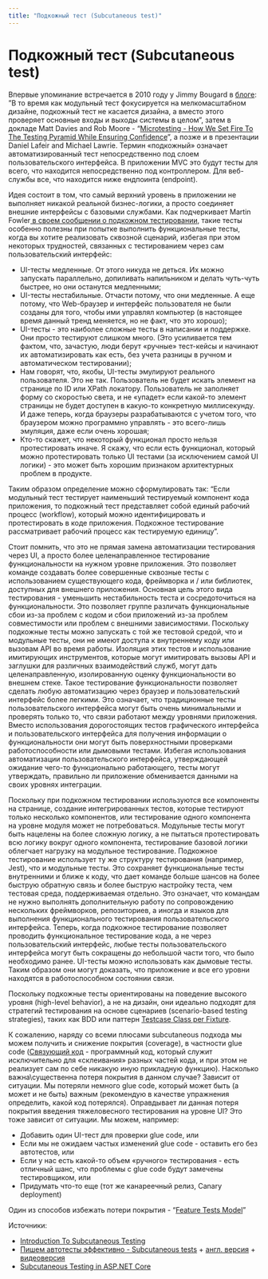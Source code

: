 ```yaml
---
title: "Подкожный тест (Subcutaneous test)"
---
```


# Подкожный тест (Subcutaneous test)

Впервые упоминание встречается в 2010 году у Jimmy Bougard в [блоге](https://lostechies.com/jimmybogard/2010/08/25/an-effective-testing-strategy/): ”В то время как модульный тест фокусируется на мелкомасштабном дизайне, подкожный тест не касается дизайна, а вместо этого проверяет основные входы и выходы системы в целом”, затем в докладе Matt Davies and Rob Moore - “[Microtesting - How We Set Fire To The Testing Pyramid While Ensuring Confidence](https://www.youtube.com/watch?v=pls1Vk\_bw\_Y\&ab\_channel=NDCConferences)”, а позже и в презентации Daniel Lafeir and Michael Lawrie. Термин «подкожный» означает автоматизированный тест непосредственно под слоем пользовательского интерфейса. В приложении MVC это будут тесты для всего, что находится непосредственно под контроллером. Для веб-службы все, что находится ниже ендпоинта (endpoint).

Идея состоит в том, что самый верхний уровень в приложении не выполняет никакой реальной бизнес-логики, а просто соединяет внешние интерфейсы с базовыми службами. Как подчеркивает Martin Fowler[ в своем сообщении о подкожном тестировании](https://martinfowler.com/bliki/SubcutaneousTest.html), такие тесты особенно полезны при попытке выполнить функциональные тесты, когда вы хотите реализовать сквозной сценарий, избегая при этом некоторых трудностей, связанных с тестированием через сам пользовательский интерфейс:

* UI-тесты медленные. От этого никуда не деться. Их можно запускать параллельно, допиливать напильником и делать чуть-чуть быстрее, но они останутся медленными;
* UI-тесты нестабильные. Отчасти потому, что они медленные. А еще потому, что Web-браузер и интерфейс пользователя не были созданы для того, чтобы ими управлял компьютер (в настоящее время данный тренд меняется, но не факт, что это хорошо);
* UI-тесты - это наиболее сложные тесты в написании и поддержке. Они просто тестируют слишком много. (Это усиливается тем фактом, что, зачастую, люди берут «ручные» тест-кейсы и начинают их автоматизировать как есть, без учета разницы в ручном и автоматическом тестировании);
* Нам говорят, что, якобы, UI-тесты эмулируют реального пользователя. Это не так. Пользователь не будет искать элемент на странице по ID или XPath локатору. Пользователь не заполняет форму со скоростью света, и не «упадет» если какой-то элемент страницы не будет доступен в какую-то конкретную миллисекунду. И даже теперь, когда браузеры разрабатываются с учетом того, что браузером можно программно управлять - это всего-лишь эмуляция, даже если очень хорошая;
* Кто-то скажет, что некоторый функционал просто нельзя протестировать иначе. Я скажу, что если есть функционал, который можно протестировать только UI тестами (за исключением самой UI логики) - это может быть хорошим признаком архитектурных проблем в продукте.

Таким образом определение можно сформулировать так: “Если модульный тест тестирует наименьший тестируемый компонент кода приложения, то подкожный тест представляет собой единый рабочий процесс (workflow), который можно идентифицировать и протестировать в коде приложения. Подкожное тестирование рассматривает рабочий процесс как тестируемую единицу”.

Стоит помнить, что это не прямая замена автоматизации тестирования через UI, а просто более целенаправленное тестирование функциональности на нужном уровне приложения. Это позволяет команде создавать более совершенные сквозные тесты с использованием существующего кода, фреймворка и / или библиотек, доступных для внешнего приложения. Основная цель этого вида тестирования - уменьшить нестабильность теста и сосредоточиться на функциональности. Это позволяет группе различать функциональные сбои из-за проблем с кодом и сбои приложений из-за проблем совместимости или проблем с внешними зависимостями. Поскольку подкожные тесты можно запускать с той же тестовой средой, что и модульные тесты, они не имеют доступа к внутреннему коду или вызовам API во время работы. Изоляция этих тестов и использование имитирующих инструментов, которые могут имитировать вызовы API и заглушки для различных взаимодействий служб, могут дать целенаправленную, изолированную оценку функциональности во внешнем стеке. Такое тестирование функциональности позволяет сделать любую автоматизацию через браузер и пользовательский интерфейс более легкими. Это означает, что традиционные тесты пользовательского интерфейса могут быть очень минимальными и проверять только то, что связи работают между уровнями приложения. Вместо использования дорогостоящих тестов графического интерфейса и пользовательского интерфейса для получения информации о функциональности они могут быть поверхностными проверками работоспособности или дымовыми тестами. Избегая использования автоматизации пользовательского интерфейса, утверждающей ожидание чего-то функционально работающего, тесты могут утверждать, правильно ли приложение обменивается данными на своих уровнях интеграции.

Поскольку при подкожном тестировании используются все компоненты на странице, создание интегрированных тестов, которые тестируют только несколько компонентов, или тестирование одного компонента на уровне модуля может не потребоваться. Модульные тесты могут быть нацелены на более сложную логику, а не пытаться протестировать всю логику вокруг одного компонента, тестирование базовой логики облегчает нагрузку на модульное тестирование. Подкожное тестирование использует ту же структуру тестирования (например, Jest), что и модульные тесты. Это сохраняет функциональные тесты внутренними и ближе к коду, что дает команде больше шансов на более быструю обратную связь и более быструю настройку теста, чем тестовая среда, поддерживаемая отдельно. Это означает, что командам не нужно выполнять дополнительную работу по сопровождению нескольких фреймворков, репозиториев, а иногда и языков для выполнения функционального тестирования пользовательского интерфейса. Теперь, когда подкожное тестирование позволяет проводить функциональное тестирование кода, а не через пользовательский интерфейс, любые тесты пользовательского интерфейса могут быть сокращены до небольшой части того, что было необходимо ранее. UI-тесты можно использовать как дымовые тесты. Таким образом они могут доказать, что приложение и все его уровни находятся в работоспособном состоянии связи.

Поскольку подкожные тесты ориентированы на поведение высокого уровня (high-level behavior), а не на дизайн, они идеально подходят для стратегий тестирования на основе сценариев (scenario-based testing strategies), таких как BDD или паттерн [Testcase Class per Fixture](http://xunitpatterns.com/Testcase%20Class%20per%20Fixture.html).

К сожалению, наряду со всеми плюсами subcutaneous подхода мы можем получить и снижение покрытия (coverage), в частности glue code ([Связующий код](https://ru.wikipedia.org/wiki/%D0%A1%D0%B2%D1%8F%D0%B7%D1%83%D1%8E%D1%89%D0%B8%D0%B9\_%D0%BA%D0%BE%D0%B4) - программный код, который служит исключительно для «склеивания» разных частей кода, и при этом не реализует сам по себе никакую иную прикладную функцию). Насколько важна\существенна потеря покрытия в данном случае? Зависит от ситуации. Мы потеряли немного glue code, который может быть (а может и не быть) важным (рекомендую в качестве упражнения определить, какой код потерялся). Оправдывает ли данная потеря покрытия введения тяжеловесного тестирования на уровне UI? Это тоже зависит от ситуации. Мы можем, например:

* Добавить один UI-тест для проверки glue code, или
* Если мы не ожидаем частых изменений glue code - оставить его без автотестов, или
* Если у нас есть какой-то объем «ручного» тестирования - есть отличный шанс, что проблемы с glue code будут замечены тестировщиком, или
* Придумать что-то еще (тот же канареечный релиз, Canary deployment)

Один из способов избежать потери покрытия - “[Feature Tests Model](https://senpay.github.io/ta/ftm/feature\_tests)”

Источники:

* [Introduction To Subcutaneous Testing](https://www.ministryoftesting.com/dojo/lessons/introduction-to-subcutaneous-testing)
* [Пишем автотесты эффективно - Subcutaneous tests](https://habr.com/ru/post/502154/) + [англ. версия](https://alexspush.medium.com/an-alternative-to-ubiquitous-ui-level-checking-subcutaneous-tests-8d29e8883fc2) + [видеоверсия](https://www.youtube.com/watch?v=96fL7pM3gYE\&ab\_channel=iTechArt)
* [Subcutaneous Testing in ASP.NET Core](https://josephwoodward.co.uk/2019/03/subcutaneous-testing-asp-net-core)
